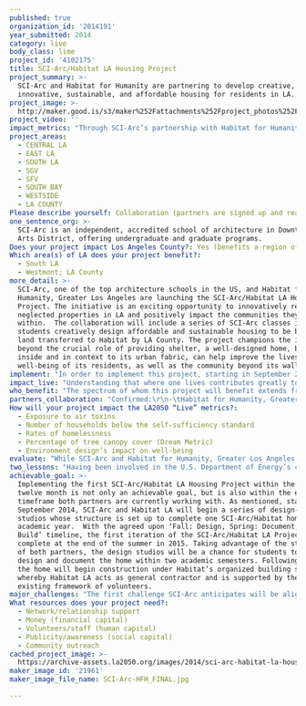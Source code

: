 ```yaml
---
published: true
organization_id: '2014191'
year_submitted: 2014
category: live
body_class: lime
project_id: '4102175'
title: SCI-Arc/Habitat LA Housing Project
project_summary: >-
  SCI-Arc and Habitat for Humanity are partnering to develop creative,
  innovative, sustainable, and affordable housing for residents in LA.
project_image: >-
  http://maker.good.is/s3/maker%252Fattachments%252Fproject_photos%252Fimages%252F21961%252Fdisplay%252FSCI-Arc-HFH_FINAL.jpg=c570x385
project_video: ''
impact_metrics: "Through SCI-Arc’s partnership with Habitat for Humanity this project will impact the number of households below the self-sufficiency standard and rates of homelessness. Being able to partner with such a well-respected affordable housing organization allows the initiative to have an immediate impact on families and individuals in LA. Because, however, the partnership will ensure that creative design, innovation, and sustainability are at the forefront of the affordable housing model, this project will also impact the LA2050 ‘LIVE’ metrics through an added metric of how an environment’s design can impact how we live. \r\n\r\nIn addition, from SCI-Arc’s seminar on mitigation strategies that reduce air pollutants and foster healthy home environments, as well as planned continued research at SCI-Arc on these mitigation strategies, this project can impact exposure to air toxins and increase the percentage of tree canopy cover. The seminar concluded with the premise that aggregated active and passive mitigation solutions can improve air quality of project sites and their neighboring properties. Through strategies such as filtration and barriers from traffic (walls, building materials, trees, and landscape), different approaches can greatly benefit how healthy a built environment can be. While initial project sites will not be freeway adjacent, pollution is still a very real issue in the car-commuter culture of Los Angeles and it is important that these strategies still inform design decisions, all contributing to a healthier home environment. \r\n"
project_areas:
  - CENTRAL LA
  - EAST LA
  - SOUTH LA
  - SGV
  - SFV
  - SOUTH BAY
  - WESTSIDE
  - LA COUNTY
Please describe yourself: Collaboration (partners are signed up and ready to hit the ground running!)
one_sentence_org: >-
  SCI-Arc is an independent, accredited school of architecture in Downtown LA’s
  Arts District, offering undergraduate and graduate programs.
Does your project impact Los Angeles County?: Yes (benefits a region of LA County)
Which area(s) of LA does your project benefit?:
  - South LA
  - Westmont; LA County
more_detail: >-
  SCI-Arc, one of the top architecture schools in the US, and Habitat for
  Humanity, Greater Los Angeles are launching the SCI-Arc/Habitat LA Housing
  Project. The initiative is an exciting opportunity to innovatively redevelop
  neglected properties in LA and positively impact the communities they exist
  within.  The collaboration will include a series of SCI-Arc classes in which
  students creatively design affordable and sustainable housing to be built on
  land transferred to Habitat by LA County. The project champions the idea that
  beyond the crucial role of providing shelter, a well-designed home, both
  inside and in context to its urban fabric, can help improve the lives and
  well-being of its residents, as well as the community beyond its walls.
implement: "In order to implement this project, starting in September 2014, SCI-Arc and Habitat LA will begin a series of design-build studios whose structure is set up to complete one SCI-Arc/Habitat home per academic year. The fall semester (Sept-Dec) of SCI-Arc’s academic schedule will be devoted to the student design of a home, the spring semester (Jan-April) will complete final documentation of the project, and during the summer semester (May-Aug) SCI-Arc students will join Habitat LA’s volunteers in order to acquire firsthand building experience during the construction phase of the project.  During this time, students may also use facilities at SCI-Arc to build components of the home at the school to then attach to the building on site.  \r\n\r\nManaged collaboratively, the SCI-Arc/Habitat LA Housing Project will be a partnership which bridges Habitat for Humanity’s mission to bring people together to build homes, communities, and hope with SCI-Arc’s mission to educate architects to engage, speculate, and innovate. Engaging with Habitat LA, residents, and the local community will play a vital role in the student design and build process. Offering students the educational opportunity for community-based involvement, whether through Habitat and resident input, or volunteering on site, will not only inform the project design itself, but can also have a meaningful impact on subsequent projects and the student’s future careers in architecture. \r\n\r\nSCI-Arc’s goals include: 1) examine everything about the built environment—from design and materials to culture and experience; 2) ask provocative questions to prompt new theoretical constructs; 3) lead the discussion on the future of architecture; and 4) create designs that change how people interact with each other and their environment. Each of these goals complements the very nature of this initiative and collaboration, which on the one hand brings innovative design with a focus on health and sustainability to the development model of Habitat LA, but also offers SCI-Arc students the opportunity to engage with real-world clients, local residents, and their greater LA community towards the final goal of a home for someone to live in and enjoy. \r\n"
impact_live: "Understanding that where one lives contributes greatly to one’s physical and emotional well-being, this project will help make LA the healthiest place to live by helping low-income residents access mindful, creative, and environmentally sustainable design within their own homes and communities. Just as Habitat believes that everyone deserves a decent and affordable place to live, SCI-Arc believes that everyone equally deserves that place to be the best design and quality it can be.\r\n\r\nInnovative designs which respond to specific contexts and users allow a building to become more than a space that supplies crucial shelter, but also one that elicits great pride and ownership, and in turn improves emotional and mental well-being. In addition, tailored design decisions with a focus on health and sustainability can allow for a reduction in future energy costs, as well as increased quality of air, and life, for the residents.\r\n\r\nWith a timeline that would complete its first home in 2015, this project would begin making LA a healthier place to live with its first studio. Bringing good design to all levels of society is a goal that can improve the well-being of individual residents and help foster overall community pride. Allowing room for respectfully adventurous architecture in affordable housing can reinvigorate a sense of civic belonging in a place, something that can have lasting effects beyond one home. \r\n\r\nLooking to 2050, the intention for the project, a replicable model, is to evolve and grow in the coming years, keeping in mind the long term goal of making LA a healthier place to live. Last semester, SCI-Arc held a seminar on mitigation strategies that reduce air pollutants and foster healthy home environments. This research focused on a problem that is not only of national concern, but also a very real issue in the car-commuter culture of LA. SCI-Arc plans to continue studying such strategies for near-road conditions, especially given that project sites in the future may be freeway adjacent. Together with partners at UCR, modeling software will be used to test reductions in pollution from mitigation measures that can be implemented in future designs. Lastly, as the architects of tomorrow, this opportunity to develop creative, innovative, and sustainable design, in consultation with Habitat LA, residents, and the local community, is a tangible way to inspire students to work on these types of civic centered projects throughout their future careers. \r\n"
who_benefit: "The spectrum of whom this project will benefit extends from individual homeowners, to students, to the wider population of LA County. \r\n\r\nHabitat for Humanity will determine an eligible owner for each home, which will be built in partnership with the families and individuals it supports, with each taking part in the construction of their home with up to 500 hours of ‘sweat equity.’ Once the home is complete, homebuyers are offered a 0% interest loan from Habitat LA.\r\n\r\nSCI-Arc is lucky to partner with an organization that already offers such an important program to an underserved segment of society in LA. In turn, as with many successful partnerships, this project hopes to create something bigger than the sum of its parts. SCI-Arc’s collaboration with Habitat LA will further benefit residents because the collaboration invites participatory design into Habitat’s existing model. Important health metrics are not only physical, but must include emotional and mental well-being.  As an architecture school, SCI-Arc believes strongly in the power of design to better people’s quality of life. This tenet crosses all programmatic barriers, and this project advocates that the same rule does and must apply to affordable housing as well, as every individual in society deserves the positive impact of design. \r\n\r\nIn addition to helping low-income families afford homeownership and have access to creative design, this project equally benefits the students participating in the project. As the architects of our next generation, these students will be defining the future of building in the years to come. More immediately, this project allows them the invaluable chance to design and help construct homes, as well as learn firsthand about the challenges that the real-world presents and the skillsets it demands.\r\n\r\nMore broadly, this initiative benefits the greater population of LA County. Planned as a multi-year and replicable initiative, the project has the potential to make a meaningful impact on the urban scale, with multiple homes planned for underserved communities in LA. Conceived as a project informed by its context, the communities where SCI-Arc and Habitat LA will be involved will play a crucial role in design development. Not only will these houses become a place to call home, each resident is a meaningful contributor to the civic process, helping to shape the communities they exist within.  \r\n"
partners_collaboration: "Confirmed:\r\n-\tHabitat for Humanity, Greater Los Angeles\r\n-\tOffice of LA County Supervisor Mark Ridley-Thomas and the LA County Community Development Commission \r\n\r\nIn Development:\r\n-\tUniversity of California, Riverside, Bourns College of Engineering \r\n\r\nWhile SCI-Arc’s main collaborator for the project is Habitat LA, the partnership would not be possible without pronounced help from LA County, who has provided the necessary land for this initiative. The first year’s home will be designed in Westmont, an unincorporated area in South LA. In addition, SCI-Arc has also been working with faculty and PhD students from UCR’s Bourns College of Engineering who have developed dispersion modeling software which can be used to measure reductions in pollution from mitigation strategies that will be tested on SCI-Arc’s campus and ideally implemented in future designs. This is the first time SCI-Arc has worked with all three above mentioned parties. \r\n\r\nThree factors that are critical to the success of the SCI-Arc and Habitat LA partnership are:\r\n\r\n1)\tShared project goals: The SCI-Arc/Habitat LA Housing Project is a collaboration in which all parties hope to further build upon a mutually beneficial platform. Through the initiative, SCI-Arc is excited to expand its design curriculum to reach underserved communities of LA, and to include a program that allows its students to be involved, for their educational benefit, from design to construction of a real-world housing project in their community. Habitat LA is eager to test new grounds for design innovation within its affordable homes and to integrate new strategies of sustainability into its model. \r\n\r\n2)\tPace/Patience: Keeping up with the annual ‘design-document-build’ timeline is crucial to the project’s success. It must, however, be done thoughtfully in order to respond to the needs of the residents and community. As the project progresses, resident input, both past and future, can be a key part of this process.\r\n\r\n3)\tCommitment/Leadership: The success of the collaboration is also dependent on the full commitment to the project by both main collaborators. To highlight each other’s commitment, both parties have drafted an MoU to better frame the goals and timeline of the initiative. In addition, SCI-Arc has appointed faculty member Darin Johnstone as the project coordinator and lead. A practicing LA architect, Darin is also the director of DID, SCI-Arc's introduction to design program for high school students.\r\n"
How will your project impact the LA2050 “Live” metrics?:
  - Exposure to air toxins
  - Number of households below the self-sufficiency standard
  - Rates of homelessness
  - Percentage of tree canopy cover (Dream Metric)
  - Environment design’s impact on well-being
evaluate: "While SCI-Arc and Habitat for Humanity, Greater Los Angeles will obviously measure success with the construction of the first SCI-Arc/Habitat LA home, many factors will play a part in how this success is measured throughout the project and beyond. \r\n\r\nFirst, continued dialogue between both parties during the student design development phase will be an important measure towards project realization. Habitat LA’s in-house architect will remain part of the student design process by attending crucial review points at SCI-Arc during the semesters. As with any architectural project, Habitat and its homeowner will act as a ‘client’ to the process, and will need to be consulted in order to better understand the needs that the home’s design will have to respond to. In turn, Habitat will also bring representatives from its Youth Programs and Speakers Bureau to the school in order to give students a better sense of the organization’s mission and goals.\r\n\r\nSecond, as mentioned, success will be measured by the positive completion of construction of the first SCI-Arc/Habitat LA home, planned for summer 2015. Together with Habitat LA’s existing volunteer structure, students will spend the summer semester gaining on-site building experience constructing the home. In addition, because the school has space and equipment suitable for building, students can also take advantage of SCI-Arc’s state of the art facilities to produce certain elements of the home on campus. The important element within this metric is student learning, with the design-build opportunity of the initiative being for their educational benefit\r\n\r\nThird, the future of the project will be evaluated based on the combination of the two aforementioned measures of success. Conceived as a multi-year initiative, this first year will set the groundwork for what has the potential to be a long term partnership. Ideally, with the success of the first year’s project development and execution, the next year’s students will have the chance to continue to make an even larger impact on the urban fabric of LA County.\r\n\r\nLastly, the true success of this project will lie in how the ultimate users, the homeowner and community, evaluate the home and space. While the design of the home is impossible to surmise before the students create it, we do know that key to what informs their decisions will be a focus on context, sustainability, a healthy home, and a space worthy of those who occupy it. \r\n"
two_lessons: "Having been involved in the U.S. Department of Energy’s challenge to design, build, and operate a solar-powered home for the Solar Decathlon with Caltech, SCI-Arc is well aware of the great benefits that come from a sustainable design-build project. Cognizant of the positive effect of good design on the public, this opportunity is made even more impactful by knowing that these student-designed homes will influence the lives of real clients and, in turn, an entire community. \r\n\r\nSCI-Arc also understands the importance of providing a setting for students to have access to the affordable housing development model.  As the architects of our next generation, these students will be defining the future of building in the years to come. Having the opportunity to develop their creativity and innovation in the affordable housing field is a concrete way to inspire them to work on these types of projects throughout their future careers. \r\n"
achievable_goal: >-
  Implementing the first SCI-Arc/Habitat LA Housing Project within the next
  twelve month is not only an achievable goal, but is also within the existing
  timeframe both partners are currently working with. As mentioned, starting in
  September 2014, SCI-Arc and Habitat LA will begin a series of design-build
  studios whose structure is set up to complete one SCI-Arc/Habitat home per
  academic year.  With the agreed upon ‘Fall: Design, Spring: Document, Summer:
  Build’ timeline, the first iteration of the SCI-Arc/Habitat LA Project will be
  complete at the end of the summer in 2015. Taking advantage of the strengths
  of both partners, the design studios will be a chance for students to both
  design and document the home within two academic semesters. Following this,
  the home will begin construction under Habitat’s organized building schedule,
  whereby Habitat LA acts as general contractor and is supported by their
  existing framework of volunteers. 
major_challenges: "The first challenge SCI-Arc anticipates will be aligning each individual organization’s timeline so that each phase can fall within the academic calendar structure of the initiative. As with any partnership, SCI-Arc and Habitat for Humanity, Greater Los Angeles will need to remain in close collaboration to ensure the project stays on course towards a 2015 summer build for the students.  \r\n\r\nThe second anticipated challenge will be raising costs towards advanced technologies and construction methods. While remaining respectful to the project’s intended program and its urban fabric, SCI-Arc’s focused role of design innovation and sustainability within this project will likely raise the cost of construction of the individual home above Habitat’s existing budget. It is important to note, however, that these decisions are made in consideration of the occupancy cost over time as opposed to the upfront construction costs, as many elements would ultimately decrease energy costs for the user as well as allow for more durable materials. In order to do so, SCI-Arc has committed to secure additional funds to cover the cost of advanced materials, construction techniques, or sustainability measures that may be incorporated into the project.\r\n"
What resources does your project need?:
  - Network/relationship support
  - Money (financial capital)
  - Volunteers/staff (human capital)
  - Publicity/awareness (social capital)
  - Community outreach
cached_project_image: >-
  https://archive-assets.la2050.org/images/2014/sci-arc-habitat-la-housing-project/maker.good.is/s3/maker%252Fattachments%252Fproject_photos%252Fimages%252F21961%252Fdisplay%252FSCI-Arc-HFH_FINAL.jpg=c570x385.jpg
maker_image_id: '21961'
maker_image_file_name: SCI-Arc-HFH_FINAL.jpg

---
```


